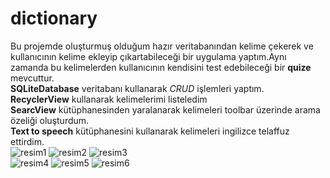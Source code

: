 # dictionary
Bu projemde oluşturmuş olduğum hazır veritabanından  kelime çekerek ve kullanıcının kelime ekleyip çıkartabileceği bir uygulama yaptım.Aynı zamanda bu kelimelerden kullanıcının  kendisini test edebileceği bir **quize** mevcuttur.<br>
**SQLiteDatabase** veritabanı kullanarak  *CRUD* işlemleri yaptım.<br>
**RecyclerView** kullanarak  kelimelerimi listeledim<br>
**SearcView** kütüphanesinden yaralanarak kelimeleri toolbar üzerinde arama özeliği oluşturdum.<br>
**Text to speech** kütüphanesini kullanarak kelimeleri ingilizce telaffuz ettirdim.<br>
![resim1](https://github.com/aliyayman/dictionaryApp/blob/master/app/src/main/res/drawable/resim1_200x400.png)
![resim2](https://github.com/aliyayman/dictionaryApp/blob/master/app/src/main/res/drawable/resim2_1_200x400.png)
![resim3](https://github.com/aliyayman/dictionaryApp/blob/master/app/src/main/res/drawable/resim3_200x400.png)<br>
![resim4](https://github.com/aliyayman/dictionaryApp/blob/master/app/src/main/res/drawable/resim4_200x400.png)
![resim5](https://github.com/aliyayman/dictionaryApp/blob/master/app/src/main/res/drawable/resim5_200x400.png)
![resim6](https://github.com/aliyayman/dictionaryApp/blob/master/app/src/main/res/drawable/resim6_200x400.png)


